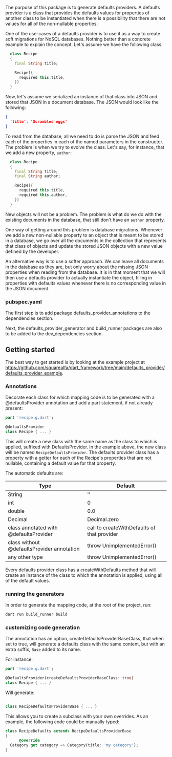 The purpose of this package is to generate defaults providers. A defaults provider is a class that provides the defaults values for properties of another class to be instantiated when there is a possibility that there are not values for all of the non-nullable properties.

One of the use-cases of a defaults provider is to use it as a way to create soft migrations for NoSQL databases. Nothing better than a concrete example to explain the concept. Let's assume we have the following class:

```dart 
  class Recipe
  {
    final String title;

    Recipe({
      required this.title,
    })
  }
```

Now, let's assume we serialized an instance of that class into JSON and stored that JSON in a document database. The JSON would look like the following:

```json
{
  'title': 'Scrambled eggs'
}
````

To read from the database, all we need to do is parse the JSON and feed each of the properties in each of the named parameters in the constructor. The problem is when we try to evolve the class. Let's say, for instance, that we add a new property, ```author```:

```dart 
  class Recipe
  {
    final String title;
    final String author;

    Recipe({
      required this.title,
      required this.author,
    })
  }
```

New objects will not be a problem. The problem is what do we do with the existing documents in the database, that still don't have an ```author``` property.

One way of getting around this problem is database migrations. Whenever we add a new non-nullable property to an object that is meant to be stored in a database, we go over all the documents in the collection that represents that class of objects and update the stored JSON objects with a new value defined by the developer.

An alternative way is to use a softer approach. We can leave all documents in the database as they are, but only worry about the missing JSON properties when reading from the database. It is in that moment that we will then use a defaults provider to actually instantiate the object, filling in properties with defaults values whenever there is no corresponding value in the JSON document.


### pubspec.yaml

The first step is to add package defaults_provider_annotations to the dependencies section.

Next, the defaults_provider_generator and build_runner packages are also to be added to the dev_dependencies section.

## Getting started

The best way to get started is by looking at the example project at https://github.com/squarealfa/dart_framework/tree/main/defaults_provider/defaults_provider_example.

### Annotations

Decorate each class for which mapping code is to be generated with a @defaultsProvider annotation and add a part statement, if not already present:

```dart
part 'recipe.g.dart';

@defaultsProvider
class Recipe { ... }
```

This will create a new class with the same name as the class to which is applied, suffixed with DefaultsProvider. In the example above, the new class will be named ```RecipeDefaultsProvider```. The defaults provider class has a property with a getter for each of the Recipe's properties that are not nullable, containing a default value for that property.

The automatic defaults are:

|Type|Default|
|----|-------|
|String|''   |
|int|0|
|double|0.0|
|Decimal|Decimal.zero|
|class annotated with @defaultsProvider|call to createWithDefaults of that provider|
|class without @defaultsProvider annotation|throw UnimplementedError()|
|any other type|throw UnimplementedError()|

Every defaults provider class has a createWithDefaults method that will create an 
instance of the class to which the annotation is applied, using all of the default values.

### running the generators

In order to generate the mapping code, at the root of the project, run:

```bash
dart run build_runner build
```

### customizing code generation

The annotation has an option, createDefaultsProviderBaseClass, that when set to true,
will generate a defaults class with the same content, but with an extra suffix, ```Base``` added to its name.

For instance:

```dart
part 'recipe.g.dart';

@DefaultsProvider(createDefaultsProviderBaseClass: true)
class Recipe { ... }
```

Will generate:

```dart

class RecipeDefaultsProviderBase { ... }

```

This allows you to create a subclass with your own overrides. As an example, the following code could be manually typed:

```dart
class RecipeDefaults extends RecipeDefaultsProviderBase
{
      @override
  Category get category => Category(title: 'my category');
}
```